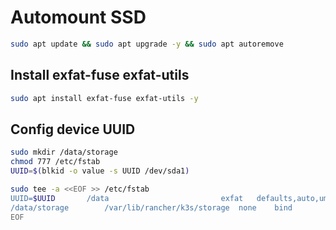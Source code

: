 # Automount SSD
```sh
sudo apt update && sudo apt upgrade -y && sudo apt autoremove
```
## Install exfat-fuse exfat-utils
```sh
sudo apt install exfat-fuse exfat-utils -y
```
## Config device UUID
```sh
sudo mkdir /data/storage
chmod 777 /etc/fstab
UUID=$(blkid -o value -s UUID /dev/sda1)
```
```sh
sudo tee -a <<EOF >> /etc/fstab
UUID=$UUID       /data                         exfat   defaults,auto,umask=000,users,rw    0      0
/data/storage        /var/lib/rancher/k3s/storage  none    bind
EOF
```

